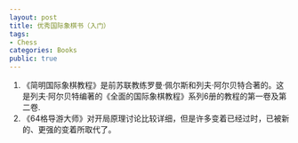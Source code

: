 ```yaml
---
layout: post
title: 优秀国际象棋书（入门）
tags:
- Chess
categories: Books
public: true
---
```

1. 《简明国际象棋教程》是前苏联教练罗曼·佩尔斯和列夫·阿尔贝特合著的。这是列夫·阿尔贝特编著的《全面的国际象棋教程》系列6册的教程的第一卷及第二卷.
2. 《64格导游大师》对开局原理讨论比较详细，但是许多变着已经过时，已被新的、更强的变着所取代了。